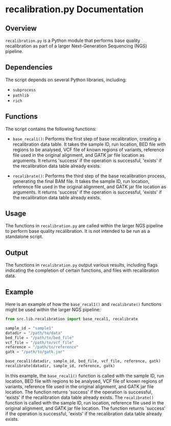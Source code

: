# recalibration.py Documentation

## Overview

`recalibration.py` is a Python module that performs base quality recalibration as part of a larger Next-Generation Sequencing (NGS) pipeline.

## Dependencies

The script depends on several Python libraries, including:

- `subprocess`
- `pathlib`
- `rich`

## Functions

The script contains the following functions:

- `base_recal1()`: Performs the first step of base recalibration, creating a recalibration data table. It takes the sample ID, run location, BED file with regions to be analysed, VCF file of known regions of variants, reference file used in the original alignment, and GATK jar file location as arguments. It returns 'success' if the operation is successful, 'exists' if the recalibration data table already exists.

- `recalibrate()`: Performs the third step of the base recalibration process, generating the final BAM file. It takes the sample ID, run location, reference file used in the original alignment, and GATK jar file location as arguments. It returns 'success' if the operation is successful, 'exists' if the recalibration data table already exists.

## Usage

The functions in `recalibration.py` are called within the larger NGS pipeline to perform base quality recalibration. It is not intended to be run as a standalone script.

## Output

The functions in `recalibration.py` output various results, including flags indicating the completion of certain functions, and files with recalibration data.

## Example

Here is an example of how the `base_recal1()` and `recalibrate()` functions might be used within the larger NGS pipeline:

```python
from src.lib.recalibration import base_recal1, recalibrate

sample_id = "sample1"
datadir = "/path/to/data"
bed_file = "/path/to/bed_file"
vcf_file = "/path/to/vcf_file"
reference = "/path/to/reference"
gatk = "/path/to/gatk.jar"

base_recal1(datadir, sample_id, bed_file, vcf_file, reference, gatk)
recalibrate(datadir, sample_id, reference, gatk)
```

In this example, the `base_recal1()` function is called with the sample ID, run location, BED file with regions to be analysed, VCF file of known regions of variants, reference file used in the original alignment, and GATK jar file location. The function returns 'success' if the operation is successful, 'exists' if the recalibration data table already exists. The `recalibrate()` function is called with the sample ID, run location, reference file used in the original alignment, and GATK jar file location. The function returns 'success' if the operation is successful, 'exists' if the recalibration data table already exists.